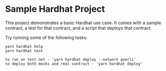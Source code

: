 # Sample Hardhat Project

This project demonstrates a basic Hardhat use case. It comes with a sample contract, a test for that contract, and a script that deploys that contract.

Try running some of the following tasks:

```shell
yarn hardhat help
yern hardhat test

to run on test net - 'yarn hardhat deploy --network goerli'
to deploy both mocks and real contract - 'yarn hardhat deploy'